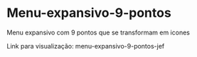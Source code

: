 # Menu-expansivo-9-pontos
Menu expansivo com 9 pontos que se transformam em icones

Link para visualização: menu-expansivo-9-pontos-jef
